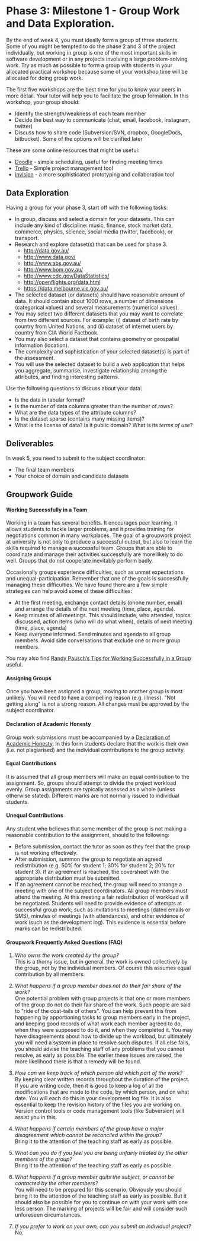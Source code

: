 # Phase 3: Milestone 1 - Group Work and Data Exploration.

By the end of week 4, you must ideally form a group of three students. Some of you might be tempted to do the phase 2 and 3 of the project individually, but working in group is one of the most important skills in software development or in any projects involving a large problem-solving work. Try as much as possible to form a group with students in your allocated practical workshop because some of your workshop time will be allocated for doing group work.

The first five workshops are the best time for you to know your peers in more detail. Your tutor will help you to facilitate the group formation. In this workshop, your group should:
- Identify the strength/weakness of each team member
- Decide the best way to communicate (chat, email, facebook, instagram, twitter)
- Discuss how to share code (Subversion/SVN, dropbox, GoogleDocs, bitbucket). Some of the options will be clarified later

These are some online resources that might be useful:

- [Doodle](http://doodle.com/) - simple scheduling, useful for finding meeting times
- [Trello](https://trello.com/) - Simple project management tool
- [invision](http://www.invisionapp.com/) - a more sophisticated prototyping and collaboration tool

## Data Exploration

Having a group for your phase 3, start off with the following tasks:

- In group, discuss and select a domain for your datasets. This can include any kind of discipline: music, finance, stock market data, commerce, physics, science, social media (twitter, facebook), or transport.
- Research and explore dataset(s) that can be used for phase 3.
  - http://data.gov.au/
  - http://www.data.gov/
  - http://www.abs.gov.au/
  - http://www.bom.gov.au/
  - http://www.cdc.gov/DataStatistics/
  - http://openflights.org/data.html
  - https://data.melbourne.vic.gov.au/
- The selected dataset (or datasets) should have reasonable amount of data. It should contain about 1000 rows, a number of dimensions (categorical values) and several measurements (numerical values). 
- You may select two different datasets that you may want to correlate from two different sources. For example: (i) dataset of birth rate by country from United Nations, and (ii) dataset of internet users by country from CIA World Factbook. 
- You may also select a dataset that contains geometry or geospatial information (location).
- The complexity and sophistication of your selected dataset(s) is part of the assessment.
- You will use the selected dataset to build a web application that helps you aggregate, summarise, investigate relationship among the attributes, and finding interesting patterns.

Use the following questions to discuss about your data:

- Is the data in tabular format?
- Is the number of data columns greater than the number of rows?
- What are the data types of the attribute columns?
- Is the dataset sparse (contains many missing items)?
- What is the license of data? Is it public domain? What is its *terms of use*?

## Deliverables

In week 5, you need to submit to the subject coordinator:

- The final team members
- Your choice of domain and candidate datasets

## Groupwork Guide

#### Working Successfully in a Team
Working in a team has several benefits. It encourages peer learning, it allows students to tackle larger problems, and it provides training for negotiations common in many workplaces. The goal of a groupwork project at university is not only to produce a successful output, but also to learn the skills required to manage a successful team. Groups that are able to coordinate and manage their activities successfully are more likely to do well. Groups that do not cooperate inevitably perform badly.

Occasionally groups experience difficulties, such as unmet expectations and unequal-participation. Remember that one of the goals is successfully managing these difficulties. We have found there are a few simple strategies can help avoid some of these difficulties:

- At the first meeting, exchange contact details (phone number, email) and arrange the details of the next meeting (time, place, agenda). 
- Keep minutes of all meetings. This should include, who attended, topics discussed, action items (who will do what when), details of next meeting (time, place, agenda)
- Keep everyone informed. Send minutes and agenda to all group members. Avoid side conversations that exclude one or more group members.

You may also find [Randy Pausch’s Tips for Working Successfully in a Group](http://www.cs.cmu.edu/~pausch/Randy/tipoForGroups.html) useful.

#### Assigning Groups

Once you have been assigned a group, moving to another group is most unlikely. You will need to have a compelling reason (e.g. illness). "Not getting along" is not a strong reason. All changes must be approved by the subject coordinator.

#### Declaration of Academic Honesty

Group work submissions must be accompanied by a [Declaration of Academic Honesty](assets/declaration-of-academic-honesty.pdf). In this form students declare that the work is their own (i.e. not plagiarised) and the individual contributions to the group activity.

####  Equal Contributions

It is assumed that all group members will make an equal contribution to the assignment. So, groups should attempt to divide the project workload evenly. Group assignments are typically assessed as a whole (unless otherwise stated). Different marks are not normally issued to individual students.

####  Unequal Contributions
Any student who believes that some member of the group is not making a reasonable contribution to the assignment, should to the following:

- Before submission, contact the tutor as soon as they feel that the group is not working effectively.
- After submission, summon the group to negotiate an agreed redistribution (e.g. 50% for student 1; 30% for student 2; 20% for student 3). If an agreement is reached, the coversheet with the appropriate distribution must be submitted.
- If an agreement cannot be reached, the group will need to arrange a meeting with one of the subject coordinators. All group members must attend the meeting. At this meeting a fair redistribution of workload will be negotiated. Students will need to provide evidence of attempts at successful group work; such as invitations to meetings (dated emails or SMS), minutes of meetings (with attendances), and other evidence of work (such as the development log). This evidence is essential before marks can be redistributed.
 
#### Groupwork Frequently Asked Questions (FAQ)

1. *Who owns the work created by the group?*<br />This is a thorny issue, but in general, the work is owned collectively by the group, not by the individual members. Of course this assumes equal contribution by all members.

2. *What happens if a group member does not do their fair share of the work?*<br />One potential problem with group projects is that one or more members of the group do not do their fair share of the work. Such people are said to "ride of the coat-tails of others". You can help prevent this from happening by apportioning tasks to group members early in the project, and keeping good records of what work each member agreed to do, when they were supposed to do it, and when they completed it. You may have disagreements about how to divide up the workload, but ultimately you will need a system in place to resolve such disputes. If all else fails, you should advise the teaching staff of any problems that you cannot resolve, as early as possible. The earlier these issues are raised, the more likelihood there is that a remedy will be found.

3. *How can we keep track of which person did which part of the work?*<br />By keeping clear written records throughout the duration of the project. If you are writing code, then it is good to keep a log of all the modifications that are made to the code, by which person, and on what date. You will each do this in your development log file. It is also essential to keep the revision history of the files you are working on. Version control tools or code management tools (like Subversion) will assist you in this.

4. *What happens if certain members of the group have a major disagreement which cannot be reconciled within the group?*<br />Bring it to the attention of the teaching staff as early as possible.

5. *What can you do if you feel you are being unfairly treated by the other members of the group?*<br />Bring it to the attention of the teaching staff as early as possible.

6. *What happens if a group member quits the subject, or cannot be contacted by the other members?*<br />You will need to be prepared for this scenario. Obviously you should bring it to the attention of the teaching staff as early as possible. But it should also be possible for you to continue on with your work with one less person. The marking of projects will be fair and will consider such unforeseen circumstances.

7. *If you prefer to work on your own, can you submit an individual project?*<br />No.


